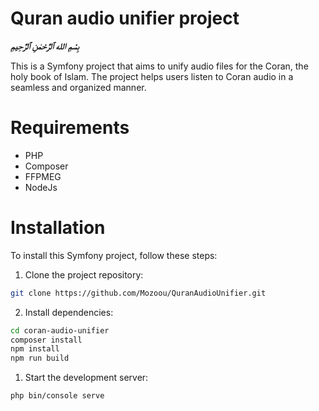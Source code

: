 # Quran audio unifier project

***بِسْمِ الله ٱلرَّحْمٰنِ ٱلرَّحِيمِ***

This is a Symfony project that aims to unify audio files for the Coran, the holy book of Islam. The project helps users listen to Coran audio in a seamless and organized manner.

# Requirements
 - PHP
 - Composer
 - FFPMEG
 - NodeJs
# Installation

To install this Symfony project, follow these steps:

1.  Clone the project repository:
```bash
git clone https://github.com/Mozoou/QuranAudioUnifier.git
```
2.  Install dependencies:
```bash
cd coran-audio-unifier
composer install
npm install
npm run build
```
1.  Start the development server:
```bash
php bin/console serve
```
